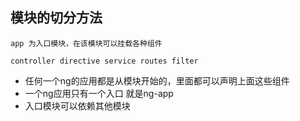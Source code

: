 ## 模块的切分方法

    app 为入口模块，在该模块可以挂载各种组件

    controller directive service routes filter

- 任何一个ng的应用都是从模块开始的，里面都可以声明上面这些组件
- 一个ng应用只有一个入口 就是ng-app
- 入口模块可以依赖其他模块


